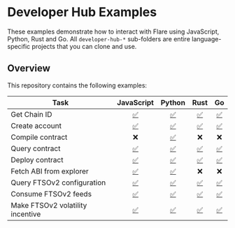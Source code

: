 # Developer Hub Examples

These examples demonstrate how to interact with Flare using JavaScript, Python, Rust and Go.
All `developer-hub-*` sub-folders are entire language-specific projects that you can clone and use.

## Overview

This repository contains the following examples:

| Task                             |                             JavaScript                              |                           Python                           |                               Rust                               |                          Go                          |
| -------------------------------- | :-----------------------------------------------------------------: | :--------------------------------------------------------: | :--------------------------------------------------------------: | :--------------------------------------------------: |
| Get Chain ID                     |          [✅](developer-hub-javascript/chain_id_flare.js)           |        [✅](developer-hub-python/chain_id_flare.py)        |        [✅](developer-hub-rust/src/bin/chain_id_flare.rs)        |       [✅](developer-hub-go/flare/chain_id.go)       |
| Create account                   |          [✅](developer-hub-javascript/create_account.js)           |        [✅](developer-hub-python/create_account.py)        |        [✅](developer-hub-rust/src/bin/create_account.rs)        |       [✅](developer-hub-go/create_account.go)       |
| Compile contract                 |                                 ❌                                  |       [✅](developer-hub-python/compile_contract.py)       |                                ❌                                |                          ❌                          |
| Query contract                   |         [✅](developer-hub-javascript/make_query_flare.js)          |       [✅](developer-hub-python/make_query_flare.py)       |       [✅](developer-hub-rust/src/bin/make_query_flare.rs)       |      [✅](developer-hub-go/flare/make_query.go)      |
| Deploy contract                  |       [✅](developer-hub-javascript/deploy_contract_flare.js)       |    [✅](developer-hub-python/deploy_contract_flare.py)     |    [✅](developer-hub-rust/src/bin/deploy_contract_flare.rs)     |   [✅](developer-hub-go/flare/deploy_contract.go)    |
| Fetch ABI from explorer          |          [✅](developer-hub-javascript/fetch_abi_flare.js)          |       [✅](developer-hub-python/fetch_abi_flare.py)        |                                ❌                                |                          ❌                          |
| Query FTSOv2 configuration       |    [✅](developer-hub-javascript/ftsov2_config_coston2_web3.js)     |    [✅](developer-hub-python/ftsov2_config_coston2.py)     |    [✅](developer-hub-rust/src/bin/ftsov2_config_coston2.rs)     |   [✅](developer-hub-go/ftsov2_config_coston2.go)    |
| Consume FTSOv2 feeds             |   [✅](developer-hub-javascript/ftsov2_consumer_coston2_web3.js)    |   [✅](developer-hub-python/ftsov2_consumer_coston2.py)    |   [✅](developer-hub-rust/src/bin/ftsov2_consumer_coston2.rs)    |  [✅](developer-hub-go/ftsov2_consumer_coston2.go)   |
| Make FTSOv2 volatility incentive | [✅](developer-hub-javascript/volatility_incentive_coston2_web3.js) | [✅](developer-hub-python/volatility_incentive_coston2.py) | [✅](developer-hub-rust/src/bin/volatility_incentive_coston2.rs) | [✅](developer-hub-go/coston2/volatility_incentive.) |
